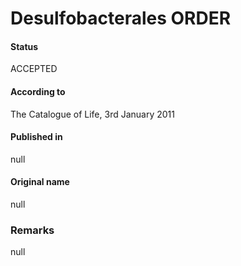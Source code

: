 # Desulfobacterales ORDER

#### Status
ACCEPTED

#### According to
The Catalogue of Life, 3rd January 2011

#### Published in
null

#### Original name
null

### Remarks
null